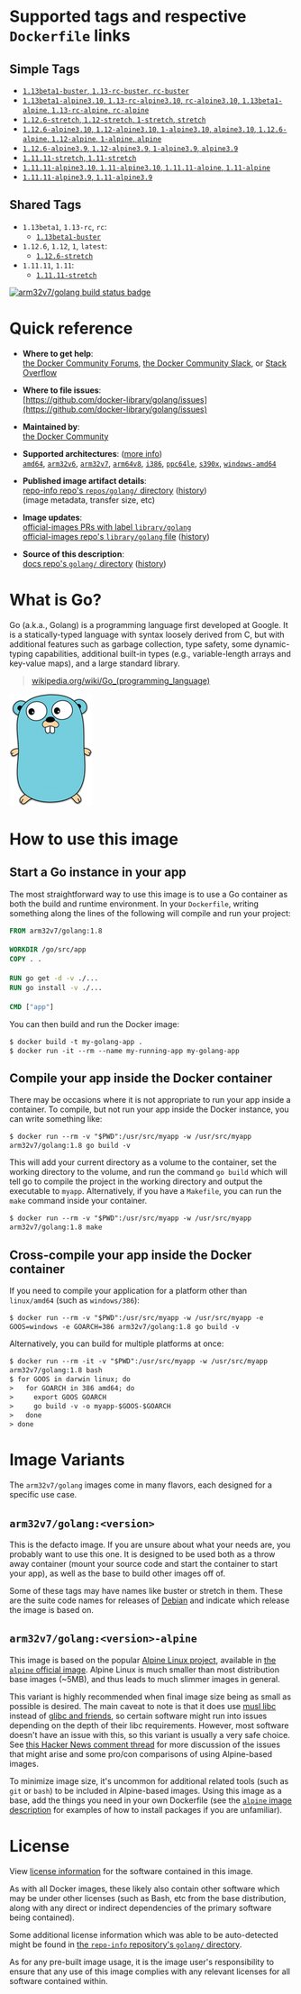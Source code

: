 <!--

********************************************************************************

WARNING:

    DO NOT EDIT "golang/README.md"

    IT IS AUTO-GENERATED

    (from the other files in "golang/" combined with a set of templates)

********************************************************************************

-->

# Supported tags and respective `Dockerfile` links

## Simple Tags

-	[`1.13beta1-buster`, `1.13-rc-buster`, `rc-buster`](https://github.com/docker-library/golang/blob/a8b5183271450c7519e8b1b179f00292757f8e7b/1.13-rc/buster/Dockerfile)
-	[`1.13beta1-alpine3.10`, `1.13-rc-alpine3.10`, `rc-alpine3.10`, `1.13beta1-alpine`, `1.13-rc-alpine`, `rc-alpine`](https://github.com/docker-library/golang/blob/a8b5183271450c7519e8b1b179f00292757f8e7b/1.13-rc/alpine3.10/Dockerfile)
-	[`1.12.6-stretch`, `1.12-stretch`, `1-stretch`, `stretch`](https://github.com/docker-library/golang/blob/a9171b851ba926f2979e8c711d25faa025194def/1.12/stretch/Dockerfile)
-	[`1.12.6-alpine3.10`, `1.12-alpine3.10`, `1-alpine3.10`, `alpine3.10`, `1.12.6-alpine`, `1.12-alpine`, `1-alpine`, `alpine`](https://github.com/docker-library/golang/blob/a3e99c2914478c623a6142c4a61e2e508e0bc7e8/1.12/alpine3.10/Dockerfile)
-	[`1.12.6-alpine3.9`, `1.12-alpine3.9`, `1-alpine3.9`, `alpine3.9`](https://github.com/docker-library/golang/blob/a9171b851ba926f2979e8c711d25faa025194def/1.12/alpine3.9/Dockerfile)
-	[`1.11.11-stretch`, `1.11-stretch`](https://github.com/docker-library/golang/blob/4116b7b8a77b405d9319eed02a8d326a9ef4313e/1.11/stretch/Dockerfile)
-	[`1.11.11-alpine3.10`, `1.11-alpine3.10`, `1.11.11-alpine`, `1.11-alpine`](https://github.com/docker-library/golang/blob/a3e99c2914478c623a6142c4a61e2e508e0bc7e8/1.11/alpine3.10/Dockerfile)
-	[`1.11.11-alpine3.9`, `1.11-alpine3.9`](https://github.com/docker-library/golang/blob/4116b7b8a77b405d9319eed02a8d326a9ef4313e/1.11/alpine3.9/Dockerfile)

## Shared Tags

-	`1.13beta1`, `1.13-rc`, `rc`:
	-	[`1.13beta1-buster`](https://github.com/docker-library/golang/blob/a8b5183271450c7519e8b1b179f00292757f8e7b/1.13-rc/buster/Dockerfile)
-	`1.12.6`, `1.12`, `1`, `latest`:
	-	[`1.12.6-stretch`](https://github.com/docker-library/golang/blob/a9171b851ba926f2979e8c711d25faa025194def/1.12/stretch/Dockerfile)
-	`1.11.11`, `1.11`:
	-	[`1.11.11-stretch`](https://github.com/docker-library/golang/blob/4116b7b8a77b405d9319eed02a8d326a9ef4313e/1.11/stretch/Dockerfile)

[![arm32v7/golang build status badge](https://img.shields.io/jenkins/s/https/doi-janky.infosiftr.net/job/multiarch/job/arm32v7/job/golang.svg?label=arm32v7/golang%20%20build%20job)](https://doi-janky.infosiftr.net/job/multiarch/job/arm32v7/job/golang/)

# Quick reference

-	**Where to get help**:  
	[the Docker Community Forums](https://forums.docker.com/), [the Docker Community Slack](https://blog.docker.com/2016/11/introducing-docker-community-directory-docker-community-slack/), or [Stack Overflow](https://stackoverflow.com/search?tab=newest&q=docker)

-	**Where to file issues**:  
	[https://github.com/docker-library/golang/issues](https://github.com/docker-library/golang/issues)

-	**Maintained by**:  
	[the Docker Community](https://github.com/docker-library/golang)

-	**Supported architectures**: ([more info](https://github.com/docker-library/official-images#architectures-other-than-amd64))  
	[`amd64`](https://hub.docker.com/r/amd64/golang/), [`arm32v6`](https://hub.docker.com/r/arm32v6/golang/), [`arm32v7`](https://hub.docker.com/r/arm32v7/golang/), [`arm64v8`](https://hub.docker.com/r/arm64v8/golang/), [`i386`](https://hub.docker.com/r/i386/golang/), [`ppc64le`](https://hub.docker.com/r/ppc64le/golang/), [`s390x`](https://hub.docker.com/r/s390x/golang/), [`windows-amd64`](https://hub.docker.com/r/winamd64/golang/)

-	**Published image artifact details**:  
	[repo-info repo's `repos/golang/` directory](https://github.com/docker-library/repo-info/blob/master/repos/golang) ([history](https://github.com/docker-library/repo-info/commits/master/repos/golang))  
	(image metadata, transfer size, etc)

-	**Image updates**:  
	[official-images PRs with label `library/golang`](https://github.com/docker-library/official-images/pulls?q=label%3Alibrary%2Fgolang)  
	[official-images repo's `library/golang` file](https://github.com/docker-library/official-images/blob/master/library/golang) ([history](https://github.com/docker-library/official-images/commits/master/library/golang))

-	**Source of this description**:  
	[docs repo's `golang/` directory](https://github.com/docker-library/docs/tree/master/golang) ([history](https://github.com/docker-library/docs/commits/master/golang))

# What is Go?

Go (a.k.a., Golang) is a programming language first developed at Google. It is a statically-typed language with syntax loosely derived from C, but with additional features such as garbage collection, type safety, some dynamic-typing capabilities, additional built-in types (e.g., variable-length arrays and key-value maps), and a large standard library.

> [wikipedia.org/wiki/Go_(programming_language)](http://en.wikipedia.org/wiki/Go_%28programming_language%29)

![logo](https://raw.githubusercontent.com/docker-library/docs/01c12653951b2fe592c1f93a13b4e289ada0e3a1/golang/logo.png)

# How to use this image

## Start a Go instance in your app

The most straightforward way to use this image is to use a Go container as both the build and runtime environment. In your `Dockerfile`, writing something along the lines of the following will compile and run your project:

```dockerfile
FROM arm32v7/golang:1.8

WORKDIR /go/src/app
COPY . .

RUN go get -d -v ./...
RUN go install -v ./...

CMD ["app"]
```

You can then build and run the Docker image:

```console
$ docker build -t my-golang-app .
$ docker run -it --rm --name my-running-app my-golang-app
```

## Compile your app inside the Docker container

There may be occasions where it is not appropriate to run your app inside a container. To compile, but not run your app inside the Docker instance, you can write something like:

```console
$ docker run --rm -v "$PWD":/usr/src/myapp -w /usr/src/myapp arm32v7/golang:1.8 go build -v
```

This will add your current directory as a volume to the container, set the working directory to the volume, and run the command `go build` which will tell go to compile the project in the working directory and output the executable to `myapp`. Alternatively, if you have a `Makefile`, you can run the `make` command inside your container.

```console
$ docker run --rm -v "$PWD":/usr/src/myapp -w /usr/src/myapp arm32v7/golang:1.8 make
```

## Cross-compile your app inside the Docker container

If you need to compile your application for a platform other than `linux/amd64` (such as `windows/386`):

```console
$ docker run --rm -v "$PWD":/usr/src/myapp -w /usr/src/myapp -e GOOS=windows -e GOARCH=386 arm32v7/golang:1.8 go build -v
```

Alternatively, you can build for multiple platforms at once:

```console
$ docker run --rm -it -v "$PWD":/usr/src/myapp -w /usr/src/myapp arm32v7/golang:1.8 bash
$ for GOOS in darwin linux; do
>   for GOARCH in 386 amd64; do
>     export GOOS GOARCH
>     go build -v -o myapp-$GOOS-$GOARCH
>   done
> done
```

# Image Variants

The `arm32v7/golang` images come in many flavors, each designed for a specific use case.

## `arm32v7/golang:<version>`

This is the defacto image. If you are unsure about what your needs are, you probably want to use this one. It is designed to be used both as a throw away container (mount your source code and start the container to start your app), as well as the base to build other images off of.

Some of these tags may have names like buster or stretch in them. These are the suite code names for releases of [Debian](https://wiki.debian.org/DebianReleases) and indicate which release the image is based on.

## `arm32v7/golang:<version>-alpine`

This image is based on the popular [Alpine Linux project](http://alpinelinux.org), available in [the `alpine` official image](https://hub.docker.com/_/alpine). Alpine Linux is much smaller than most distribution base images (~5MB), and thus leads to much slimmer images in general.

This variant is highly recommended when final image size being as small as possible is desired. The main caveat to note is that it does use [musl libc](http://www.musl-libc.org) instead of [glibc and friends](http://www.etalabs.net/compare_libcs.html), so certain software might run into issues depending on the depth of their libc requirements. However, most software doesn't have an issue with this, so this variant is usually a very safe choice. See [this Hacker News comment thread](https://news.ycombinator.com/item?id=10782897) for more discussion of the issues that might arise and some pro/con comparisons of using Alpine-based images.

To minimize image size, it's uncommon for additional related tools (such as `git` or `bash`) to be included in Alpine-based images. Using this image as a base, add the things you need in your own Dockerfile (see the [`alpine` image description](https://hub.docker.com/_/alpine/) for examples of how to install packages if you are unfamiliar).

# License

View [license information](http://golang.org/LICENSE) for the software contained in this image.

As with all Docker images, these likely also contain other software which may be under other licenses (such as Bash, etc from the base distribution, along with any direct or indirect dependencies of the primary software being contained).

Some additional license information which was able to be auto-detected might be found in [the `repo-info` repository's `golang/` directory](https://github.com/docker-library/repo-info/tree/master/repos/golang).

As for any pre-built image usage, it is the image user's responsibility to ensure that any use of this image complies with any relevant licenses for all software contained within.
